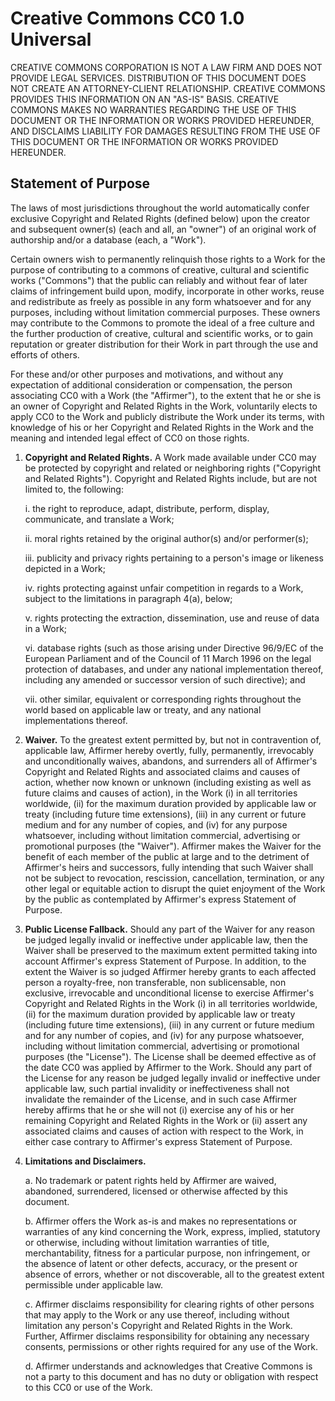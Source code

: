 # Creative Commons CC0 1.0 Universal

CREATIVE COMMONS CORPORATION IS NOT A LAW FIRM AND DOES NOT PROVIDE LEGAL SERVICES. DISTRIBUTION OF THIS DOCUMENT DOES
NOT CREATE AN ATTORNEY-CLIENT RELATIONSHIP. CREATIVE COMMONS PROVIDES THIS INFORMATION ON AN "AS-IS" BASIS. CREATIVE
COMMONS MAKES NO WARRANTIES REGARDING THE USE OF THIS DOCUMENT OR THE INFORMATION OR WORKS PROVIDED HEREUNDER, AND
DISCLAIMS LIABILITY FOR DAMAGES RESULTING FROM THE USE OF THIS DOCUMENT OR THE INFORMATION OR WORKS PROVIDED HEREUNDER.

## Statement of Purpose

The laws of most jurisdictions throughout the world automatically confer exclusive Copyright and Related Rights (defined
below) upon the creator and subsequent owner(s) (each and all, an "owner") of an original work of authorship and/or a
database (each, a "Work").

Certain owners wish to permanently relinquish those rights to a Work for the purpose of contributing to a commons of
creative, cultural and scientific works ("Commons") that the public can reliably and without fear of later claims of
infringement build upon, modify, incorporate in other works, reuse and redistribute as freely as possible in any form
whatsoever and for any purposes, including without limitation commercial purposes. These owners may contribute to the
Commons to promote the ideal of a free culture and the further production of creative, cultural and scientific works, or
to gain reputation or greater distribution for their Work in part through the use and efforts of others.

For these and/or other purposes and motivations, and without any expectation of additional consideration or
compensation, the person associating CC0 with a Work (the "Affirmer"), to the extent that he or she is an owner of
Copyright and Related Rights in the Work, voluntarily elects to apply CC0 to the Work and publicly distribute the Work
under its terms, with knowledge of his or her Copyright and Related Rights in the Work and the meaning and intended
legal effect of CC0 on those rights.

1. __Copyright and Related Rights.__ A Work made available under CC0 may be protected by copyright and related or
   neighboring rights ("Copyright and Related Rights"). Copyright and Related Rights include, but are not limited to,
   the following:

    i. the right to reproduce, adapt, distribute, perform, display, communicate, and translate a Work;

    ii. moral rights retained by the original author(s) and/or performer(s);

    iii. publicity and privacy rights pertaining to a person's image or likeness depicted in a Work;

    iv. rights protecting against unfair competition in regards to a Work, subject to the limitations in paragraph 4(a),
        below;

    v. rights protecting the extraction, dissemination, use and reuse of data in a Work;

    vi. database rights (such as those arising under Directive 96/9/EC of the European Parliament and of the Council of
        11 March 1996 on the legal protection of databases, and under any national implementation thereof, including any
        amended or successor version of such directive); and

    vii. other similar, equivalent or corresponding rights throughout the world based on applicable law or treaty, and
         any national implementations thereof.

2. __Waiver.__ To the greatest extent permitted by, but not in contravention of, applicable law, Affirmer hereby
   overtly, fully, permanently, irrevocably and unconditionally waives, abandons, and surrenders all of Affirmer's
   Copyright and Related Rights and associated claims and causes of action, whether now known or unknown (including
   existing as well as future claims and causes of action), in the Work (i) in all territories worldwide, (ii) for the
   maximum duration provided by applicable law or treaty (including future time extensions), (iii) in any current or
   future medium and for any number of copies, and (iv) for any purpose whatsoever, including without limitation
   commercial, advertising or promotional purposes (the "Waiver"). Affirmer makes the Waiver for the benefit of each
   member of the public at large and to the detriment of Affirmer's heirs and successors, fully intending that such
   Waiver shall not be subject to revocation, rescission, cancellation, termination, or any other legal or equitable
   action to disrupt the quiet enjoyment of the Work by the public as contemplated by Affirmer's express Statement of
   Purpose.

3. __Public License Fallback.__ Should any part of the Waiver for any reason be judged legally invalid or ineffective
   under applicable law, then the Waiver shall be preserved to the maximum extent permitted taking into account
   Affirmer's express Statement of Purpose. In addition, to the extent the Waiver is so judged Affirmer hereby grants to
   each affected person a royalty-free, non transferable, non sublicensable, non exclusive, irrevocable and
   unconditional license to exercise Affirmer's Copyright and Related Rights in the Work (i) in all territories
   worldwide, (ii) for the maximum duration provided by applicable law or treaty (including future time extensions),
   (iii) in any current or future medium and for any number of copies, and (iv) for any purpose whatsoever, including
   without limitation commercial, advertising or promotional purposes (the "License"). The License shall be deemed
   effective as of the date CC0 was applied by Affirmer to the Work. Should any part of the License for any reason be
   judged legally invalid or ineffective under applicable law, such partial invalidity or ineffectiveness shall not
   invalidate the remainder of the License, and in such case Affirmer hereby affirms that he or she will not (i)
   exercise any of his or her remaining Copyright and Related Rights in the Work or (ii) assert any associated claims
   and causes of action with respect to the Work, in either case contrary to Affirmer's express Statement of Purpose.

4. __Limitations and Disclaimers.__

    a. No trademark or patent rights held by Affirmer are waived, abandoned, surrendered, licensed or otherwise affected
       by this document.

    b. Affirmer offers the Work as-is and makes no representations or warranties of any kind concerning the Work,
       express, implied, statutory or otherwise, including without limitation warranties of title, merchantability,
       fitness for a particular purpose, non infringement, or the absence of latent or other defects, accuracy, or the
       present or absence of errors, whether or not discoverable, all to the greatest extent permissible under
       applicable law.

    c. Affirmer disclaims responsibility for clearing rights of other persons that may apply to the Work or any use
       thereof, including without limitation any person's Copyright and Related Rights in the Work. Further, Affirmer
       disclaims responsibility for obtaining any necessary consents, permissions or other rights required for any use
       of the Work.

    d. Affirmer understands and acknowledges that Creative Commons is not a party to this document and has no duty or
       obligation with respect to this CC0 or use of the Work.
